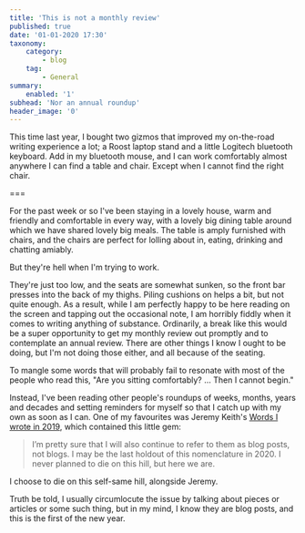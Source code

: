 ```yaml
---
title: 'This is not a monthly review'
published: true
date: '01-01-2020 17:30'
taxonomy:
    category:
        - blog
    tag:
        - General
summary:
    enabled: '1'
subhead: 'Nor an annual roundup'
header_image: '0'
--- 
```


This time last year, I bought two gizmos that improved my on-the-road writing experience a lot; a Roost laptop stand and a little Logitech bluetooth keyboard. Add in my bluetooth mouse, and I can work comfortably almost anywhere I can find a table and chair. Except when I cannot find the right chair.

===

For the past week or so I've been staying in a lovely house, warm and friendly and comfortable in every way, with a lovely big dining table around which we have shared lovely big meals. The table is amply furnished with chairs, and the chairs are perfect for lolling about in, eating, drinking and chatting amiably.

But they're hell when I'm trying to work.

They're just too low, and the seats are somewhat sunken, so the front bar presses into the back of my thighs. Piling cushions on helps a bit, but not quite enough. As a result, while I am perfectly happy to be here reading on the screen and tapping out the occasional note, I am horribly fiddly when it comes to writing anything of substance. Ordinarily, a break like this would be a super opportunity to get my monthly review out promptly and to contemplate an annual review. There are other things I know I ought to be doing, but I'm not doing those either, and all because of the seating.

To mangle some words that will probably fail to resonate with most of the people who read this, "Are you sitting comfortably? ... Then I cannot begin."

Instead, I've been reading other people's roundups of weeks, months, years and decades and setting reminders for myself so that I catch up with my own as soon as I can. One of my favourites was Jeremy Keith's [Words I wrote in 2019](https://adactio.com/journal/16270), which contained this little gem: 

> I’m pretty sure that I will also continue to refer to them as blog posts, not blogs. I may be the last holdout of this nomenclature in 2020. I never planned to die on this hill, but here we are.

I choose to die on this self-same hill, alongside Jeremy. 

Truth be told, I usually circumlocute the issue by talking about pieces or articles or some such thing, but in my mind, I know they are blog posts, and this is the first of the new year.

